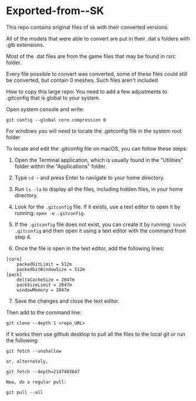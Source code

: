 # Exported-from--SK
 This repo contains original files of sk with their converted versions.

 All of the models that were able to convert are put in their .dat s folders with .glb extensions. 

 Most of the .dat files are from the game files that may be found in rsrc folder. 

Every file possible to convert was converted, some of these files could still be converted, but contain 0 meshes. Such files aren't included

How to copy this large repo:
You need to add a few adjustments to .gitconfig that is global to your system.

Open system console and write:

```commandline
git config --global core.compression 0
```

For windows you will need to locate the .getconfig file in the system root folder

To locate and edit the .gitconfig file on macOS, you can follow these steps:

1. Open the Terminal application, which is usually found in the "Utilities" folder within the "Applications" folder.

2. Type `cd ~` and press Enter to navigate to your home directory.

3. Run `ls -la` to display all the files, including hidden files, in your home directory.

4. Look for the `.gitconfig` file. If it exists, use a text editor to open it by running: `open -e .gitconfig`.

5. If the `.gitconfig` file does not exist, you can create it by running: `touch .gitconfig` and then open it using a text editor with the command from step 4.

6. Once the file is open in the text editor, add the following lines:

```
[core]
    packedGitLimit = 512m
    packedGitWindowSize = 512m
[pack]
    deltaCacheSize = 2047m
    packSizeLimit = 2047m
    windowMemory = 2047m
```

7. Save the changes and close the text editor.

Then add to the command line:

```commandline
git clone --depth 1 <repo_URL>
```
if it works then use github desktop to pull all the files to the local git or run the following:
```commandline
git fetch --unshallow 

or, alternately,

git fetch --depth=2147483647

Now, do a regular pull:

git pull --all

```